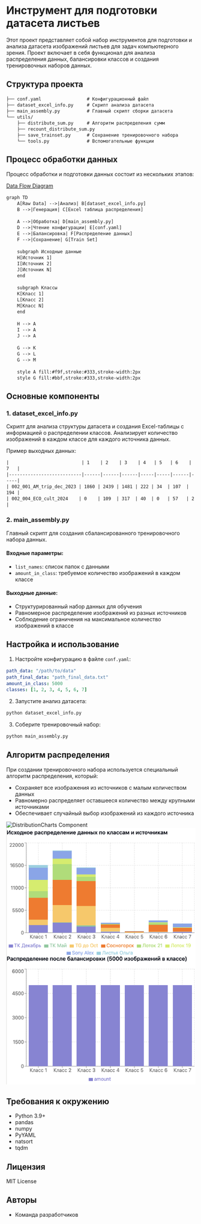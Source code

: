 # Инструмент для подготовки датасета листьев

Этот проект представляет собой набор инструментов для подготовки и анализа датасета изображений листьев для задач компьютерного зрения. Проект включает в себя функционал для анализа распределения данных, балансировки классов и создания тренировочных наборов данных.

## Структура проекта

```
├── conf.yaml                 # Конфигурационный файл
├── dataset_excel_info.py     # Скрипт анализа датасета
├── main_assembly.py          # Главный скрипт сборки датасета
└── utils/
    ├── distribute_sum.py     # Алгоритм распределения сумм
    ├── recount_distribute_sum.py
    ├── save_trainset.py      # Сохранение тренировочного набора
    └── tools.py              # Вспомогательные функции
```

## Процесс обработки данных

Процесс обработки и подготовки данных состоит из нескольких этапов:

[Data Flow Diagram](./md_links/data-flow-diagram.mermaid)
```mermaid
graph TD
    A[Raw Data] -->|Анализ| B[dataset_excel_info.py]
    B -->|Генерация| C[Excel таблица распределения]
    
    A -->|Обработка| D[main_assembly.py]
    D -->|Чтение конфигурации| E[conf.yaml]
    E -->|Балансировка| F[Распределение данных]
    F -->|Сохранение| G[Train Set]
    
    subgraph Исходные данные
    H[Источник 1]
    I[Источник 2]
    J[Источник N]
    end
    
    subgraph Классы
    K[Класс 1]
    L[Класс 2]
    M[Класс N]
    end
    
    H --> A
    I --> A
    J --> A
    
    G --> K
    G --> L
    G --> M
    
    style A fill:#f9f,stroke:#333,stroke-width:2px
    style G fill:#bbf,stroke:#333,stroke-width:2px
```

## Основные компоненты

### 1. dataset_excel_info.py

Скрипт для анализа структуры датасета и создания Excel-таблицы с информацией о распределении классов. Анализирует количество изображений в каждом классе для каждого источника данных.

Пример выходных данных:
```
|                           | 1    | 2    | 3    | 4   | 5   | 6    | 7   |
|---------------------------|------|------|------|-----|-----|------|-----|
| 002_001_AM_trip_dec_2023 | 1860 | 2439 | 1481 | 222 | 34  | 107  | 194 |
| 002_004_ECO_cult_2024    | 0    | 109  | 317  | 40  | 0   | 57   | 2   |
```

### 2. main_assembly.py

Главный скрипт для создания сбалансированного тренировочного набора данных.

#### Входные параметры:
- `list_names`: список папок с данными
- `amount_in_class`: требуемое количество изображений в каждом классе

#### Выходные данные:
- Структурированный набор данных для обучения
- Равномерное распределение изображений из разных источников
- Соблюдение ограничения на максимальное количество изображений в классе

## Настройка и использование

1. Настройте конфигурацию в файле `conf.yaml`:
```yaml
path_data: "/path/to/data"
path_final_data: "path_final_data.txt"
amount_in_class: 5000
classes: [1, 2, 3, 4, 5, 6, 7]
```

2. Запустите анализ датасета:
```bash
python dataset_excel_info.py
```

3. Соберите тренировочный набор:
```bash
python main_assembly.py
```

## Алгоритм распределения

При создании тренировочного набора используется специальный алгоритм распределения, который:
- Сохраняет все изображения из источников с малым количеством данных
- Равномерно распределяет оставшееся количество между крупными источниками
- Обеспечивает случайный выбор изображений из каждого источника

![DistributionCharts Component](./md_links/distribution-charts.tsx)
![Distribution](./md_links/distribution.png)

## Требования к окружению

- Python 3.9+
- pandas
- numpy
- PyYAML
- natsort
- tqdm

## Лицензия

MIT License

## Авторы

- Команда разработчиков

